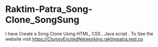 # Raktim-Patra_Song-Clone_SongSung
I have Create a Song Clone Using HTML, CSS , Java script . To See the website visit https://ClumsyExcitedNetworking.raktimpatra.repl.co
